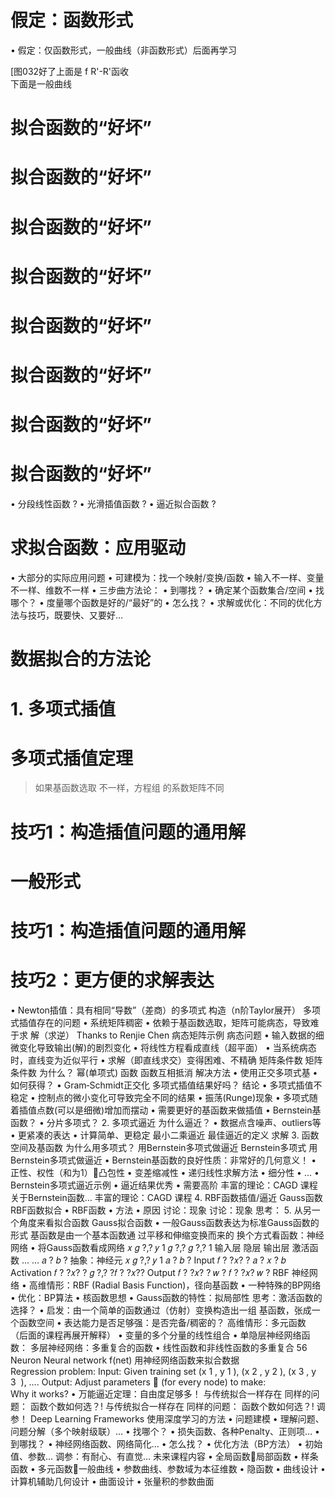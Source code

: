 # 假定：函数形式 

• 假定：仅函数形式，一般曲线（非函数形式）后面再学习

[图032好了上面是 f R'-R'函收  
下面是一般曲线  

# 拟合函数的“好坏”

# 拟合函数的“好坏”

# 拟合函数的“好坏”

# 拟合函数的“好坏”

# 拟合函数的“好坏”

# 拟合函数的“好坏”

# 拟合函数的“好坏”

# 拟合函数的“好坏”

• 分段线性函数
?
• 光滑插值函数
?
• 逼近拟合函数
?

# 求拟合函数：应用驱动

• 大部分的实际应用问题
• 可建模为：找一个映射/变换/函数
• 输入不一样、变量不一样、维数不一样
• 三步曲方法论：
• 到哪找？
• 确定某个函数集合/空间
• 找哪个？
• 度量哪个函数是好的/“最好”的
• 怎么找？
• 求解或优化：不同的优化方法与技巧，既要快、又要好…

# 数据拟合的方法论

# 1. 多项式插值  

# 多项式插值定理

> 如果基函数选取
不一样，方程组
的系数矩阵不同

# 技巧1：构造插值问题的通用解

# 一般形式

# 技巧1：构造插值问题的通用解

# 技巧2：更方便的求解表达
• Newton插值：具有相同“导数”（差商）的多项式
构造（n阶Taylor展开）
多项式插值存在的问题
• 系统矩阵稠密
• 依赖于基函数选取，矩阵可能病态，导致难于求
解（求逆）
Thanks to Renjie Chen
病态矩阵示例
病态问题
• 输入数据的细微变化导致输出(解)的剧烈变化
• 将线性方程看成直线（超平面）
• 当系统病态时，直线变为近似平行
• 求解（即直线求交）变得困难、不精确
矩阵条件数
矩阵条件数
为什么？
幂(单项式) 函数
函数互相抵消
解决方法
• 使用正交多项式基
• 如何获得？
• Gram‐Schmidt正交化
多项式插值结果好吗？
结论
• 多项式插值不稳定
• 控制点的微小变化可导致完全不同的结果
• 振荡(Runge)现象
• 多项式随着插值点数(可以是细微)增加而摆动
• 需要更好的基函数来做插值
• Bernstein基函数？
• 分片多项式？
2. 多项式逼近
为什么逼近？
• 数据点含噪声、outliers等
• 更紧凑的表达
• 计算简单、更稳定
最小二乘逼近
最佳逼近的定义
求解
3. 函数空间及基函数
为什么用多项式？
用Bernstein多项式做逼近
Bernstein多项式
用Bernstein多项式做逼近
• Bernstein基函数的良好性质：非常好的几何意义！
• 正性、权性（和为1）凸包性
• 变差缩减性
• 递归线性求解方法
• 细分性
• …
• Bernstein多项式逼近示例
• 逼近结果优秀
• 需要高阶
丰富的理论：CAGD 课程
关于Bernstein函数…
丰富的理论：CAGD 课程
4. RBF函数插值/逼近
Gauss函数
RBF函数拟合
• RBF函数
• 方法
• 原因
讨论：现象
讨论：现象
思考：
5. 从另一个角度来看拟合函数
Gauss拟合函数
• 一般Gauss函数表达为标准Gauss函数的形式
基函数是由一个基本函数通
过平移和伸缩变换而来的
换个方式看函数：神经网络
• 将Gauss函数看成网络
𝑥
𝑔 ?,?
𝑦
1
𝑔 ?,?
𝑔 ?,?
1
输入层 隐层
输出层
激活函数
… …
𝑎 ?
𝑏 ?
抽象：神经元
𝑥
𝑔 ?,? 𝑦
1
𝑎 ?
𝑏 ?
Input
𝑓
? ?𝑥? ? 𝑎 ? 𝑥 ? 𝑏
Activation
𝑓 ? ?𝑥? ? 𝑔 ?,? ?𝑓
? ?𝑥??
Output
𝑓 ? ?𝑥? ? 𝑤 ? 𝑓 ? ?𝑥?
𝑤 ?
RBF 神经网络
• 高维情形：RBF (Radial Basis Function)，径向基函数
• 一种特殊的BP网络
• 优化：BP算法
• 核函数思想
• Gauss函数的特性：拟局部性
思考：激活函数的选择？
• 启发：由一个简单的函数通过（仿射）变换构造出一组
基函数，张成一个函数空间
• 表达能力是否足够强：是否完备/稠密的？
高维情形：多元函数
（后面的课程再展开解释）
• 变量的多个分量的线性组合
• 单隐层神经网络函数：
多层神经网络：多重复合的函数
• 线性函数和非线性函数的多重复合
56
Neuron
Neural network
f(net)
用神经网络函数来拟合数据
Regression problem:
Input: Given training set (x 1 , y 1 ), (x 2 , y 2 ), (x 3 , y 3  ), ….
Output: Adjust parameters  (for every node) to make:
Why it works?
• 万能逼近定理：自由度足够多！
与传统拟合一样存在
同样的问题：
函数个数如何选？!
与传统拟合一样存在
同样的问题：
函数个数如何选？!
调参！
Deep Learning Frameworks
使用深度学习的方法
• 问题建模
• 理解问题、问题分解（多个映射级联）…
• 找哪个？
• 损失函数、各种Penalty、正则项…
• 到哪找？
• 神经网络函数、网络简化…
• 怎么找？
• 优化方法（BP方法）
• 初始值、参数…
调参：有耐心、有直觉…
未来课程内容
• 全局函数局部函数
• 样条函数
• 多元函数一般曲线
• 参数曲线、参数域为本征维数
• 隐函数
• 曲线设计
• 计算机辅助几何设计
• 曲面设计
• 张量积的参数曲面


